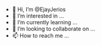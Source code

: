 - 👋 Hi, I’m @EjayJerios
- 👀 I’m interested in ...
- 🌱 I’m currently learning ...
- 💞️ I’m looking to collaborate on ...
- 📫 How to reach me ...

<!---
EjayJerios/EjayJerios is a ✨ special ✨ repository because its `README.md` (this file) appears on your GitHub profile.
You can click the Preview link to take a look at your changes.
--->
